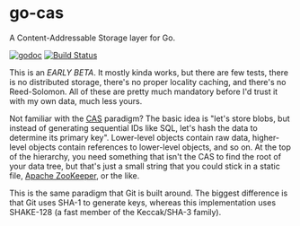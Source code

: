 # go-cas
A Content-Addressable Storage layer for Go.

[![godoc](https://chronos-tachyon.net/img/godoc-badge.svg)](https://godoc.org/github.com/chronos-tachyon/go-cas)
[![Build Status](https://travis-ci.org/chronos-tachyon/go-cas.svg)](https://travis-ci.org/chronos-tachyon/go-cas)

This is an *EARLY BETA*.  It mostly kinda works, but there are few tests,
there is no distributed storage, there's no proper locality caching, and
there's no Reed-Solomon.  All of these are pretty much mandatory before I'd
trust it with my own data, much less yours.

Not familiar with the [CAS][wiki] paradigm?  The basic idea is "let's store
blobs, but instead of generating sequential IDs like SQL, let's hash the data
to determine its primary key".  Lower-level objects contain raw data,
higher-level objects contain references to lower-level objects, and so on.  At
the top of the hierarchy, you need something that isn't the CAS to find the
root of your data tree, but that's just a small string that you could stick in
a static file, [Apache ZooKeeper][zoo], or the like.

This is the same paradigm that Git is built around.  The biggest difference is
that Git uses SHA-1 to generate keys, whereas this implementation uses
SHAKE-128 (a fast member of the Keccak/SHA-3 family).

[wiki]: http://en.wikipedia.org/wiki/Content-addressable_storage "Content-addressable storage"
[zoo]: https://zookeeper.apache.org/
